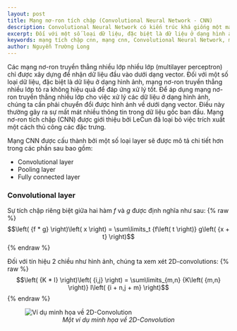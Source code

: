 ```yaml
---
layout: post
title: Mạng nơ-ron tích chập (Convolutional Neural Network - CNN)
description: Convolutional Neural Network có kiến trúc khá giống một mạng nơ-ron truyền thẳng thông thường, bao gồm các nơ-ron có khả năng tự tối ưu hóa thông qua quá trình học.
excerpt: Đối với một số loại dữ liệu, đặc biệt là dữ liệu ở dạng hình ảnh, mạng nơ-ron truyền thẳng nhiều lớp tỏ ra không hiệu quả để đáp ứng xử lý tốt. Để áp dụng mạng nơ-ron truyền thẳng nhiều lớp cho việc xử lý các dữ liệu ở dạng hình ảnh, chúng ta cần phải chuyển đổi được hình ảnh về dưới dạng vector.
keywords: mạng tích chập cnn, mạng cnn, Convolutional Neural Network, mạng Convolutional Neural Network, mạng nơ-ron tích chập CNN, mạng nơ-ron tích chập
author: Nguyễn Trường Long
---
```


Các mạng nơ-ron truyền thẳng nhiều lớp nhiều lớp (multilayer perceptron) chỉ được xây dựng để nhận dữ liệu đầu vào dưới dạng vector. Đối với một số loại dữ liệu, đặc biệt là dữ liệu ở dạng hình ảnh, mạng nơ-ron truyền thẳng nhiều lớp tỏ ra không hiệu quả để đáp ứng xử lý tốt. Để áp dụng mạng nơ-ron truyền thẳng nhiều lớp cho việc xử lý các dữ liệu ở dạng hình ảnh, chúng ta cần phải chuyển đổi được hình ảnh về dưới dạng vector. Điều này thường gây ra sự mất mát nhiều thông tin trong dữ liệu gốc ban đầu. Mạng nơ-ron tích chập (CNN) được giới thiệu bởi LeCun đã loại bỏ việc trích xuất một cách thủ công các đặc trưng.

Mạng CNN được cấu thành bởi một số loại layer sẽ được mô tả chi tiết hơn trong các phần sau bao gồm:
- Convolutional layer
- Pooling layer
- Fully connected layer

### Convolutional layer
Sự tích chập riêng biệt giữa hai hàm $f$ và $g$ được định nghĩa như sau:
{% raw %}
$$\left( {f * g} \right)\left( x \right) = \sum\limits_t {f\left( t \right)} g\left( {x + t} \right)$$
{% endraw %}

Đối với tín hiệu 2 chiều như hình ảnh, chúng ta xem xét 2D-convolutions:
{% raw %}
$$\left( {K * I} \right)\left( {i,j} \right) = \sum\limits_{m,n} {K\left( {m,n} \right)} I\left( {i + n,j + m} \right)$$
{% endraw %}

<figure class="image">
  <img src="https://nguyentruonglong.net/images/2DConvolution.png" alt="Ví dụ minh họa về 2D-Convolution">
  <figcaption><center><i>Một ví dụ minh họa về 2D-Convolution</i></center></figcaption>
</figure>



